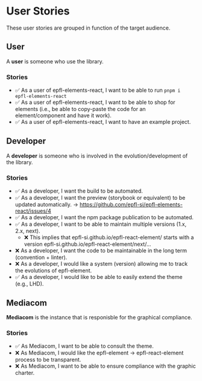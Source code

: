 # User Stories
<!-- please use ❌ and ✅ -->
These user stories are grouped in function of the target audience.

## User

A **user** is someone who use the library.

### Stories

- ✅ As a user of epfl-elements-react, I want to be able to run `pnpm i
  epfl-elements-react` 
- ✅ As a user of epfl-elements-react, I want to be able to shop for elements
  (i.e., be able to copy-paste the code for an element/component and have it
  work).
- ✅ As a user of epfl-elements-react, I want to have an example project.


## Developer

A **developer** is someone who is involved in the evolution/development of the
library.

### Stories
- ✅ As a developer, I want the build to be automated.
- ✅ As a developer, I want the preview (storybook or equivalent) to be updated
  automatically. → https://github.com/epfl-si/epfl-elements-react/issues/4
- ✅ As a developer, I want the npm package publication to be automated.
- ✅ As a developer, I want to be able to maintain multiple versions 
  (1.x, 2.x, next).
   - ❌ This implies that epfl-si.github.io/epfl-react-element/ starts with a
     version epfl-si.github.io/epfl-react-element/next/...
- ❌ As a developer, I want the code to be maintainable in the long term 
  (convention + linter).
- ❌ As a developer, I would like a system (version) allowing me to track the
  evolutions of epfl-element.
- ✅ As a developer, I would like to be able to easily extend the theme 
  (e.g., LHD).


## Mediacom

**Mediacom** is the instance that is responisble for the graphical compliance.

### Stories

- ✅ As Mediacom, I want to be able to consult the theme.
- ❌ As Mediacom, I would like the epfl-element → epfl-react-element process to be transparent.
- ❌ As Mediacom, I want to be able to ensure compliance with the graphic charter.
